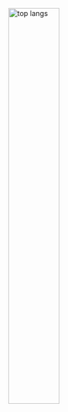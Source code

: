 <p>
  <img align="center" width="45%" src="https://github-readme-stats.vercel.app/api/top-langs?username=elmuratovich&show_icons=true&locale=en&layout=compact" alt="top langs" />
</p>
